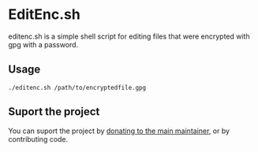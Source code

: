 # EditEnc.sh

editenc.sh is a simple shell script for editing files that were encrypted with gpg with a password.

## Usage

    ./editenc.sh /path/to/encryptedfile.gpg

## Suport the project

You can suport the project by [donating to the main maintainer](https://www.paypal.com/donate/?hosted_button_id=TSARHWQFKSEBA), or by contributing code.